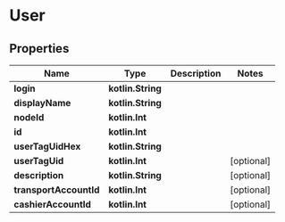
# User

## Properties
Name | Type | Description | Notes
------------ | ------------- | ------------- | -------------
**login** | **kotlin.String** |  | 
**displayName** | **kotlin.String** |  | 
**nodeId** | **kotlin.Int** |  | 
**id** | **kotlin.Int** |  | 
**userTagUidHex** | **kotlin.String** |  | 
**userTagUid** | **kotlin.Int** |  |  [optional]
**description** | **kotlin.String** |  |  [optional]
**transportAccountId** | **kotlin.Int** |  |  [optional]
**cashierAccountId** | **kotlin.Int** |  |  [optional]



